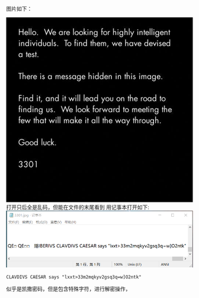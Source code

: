 图片如下：

![3301](./images/3301.jpg)
打开只后全是乱码，但能在文件的末尾看到
用记事本打开如下:
![记事本打开](./images/1.png)
```
CLAVDIVS CAESAR says "lxxt>33m2mqkyv2gsq3q=w]O2ntk"
```
似乎是凯撒密码，但是包含特殊字符，进行解密操作，